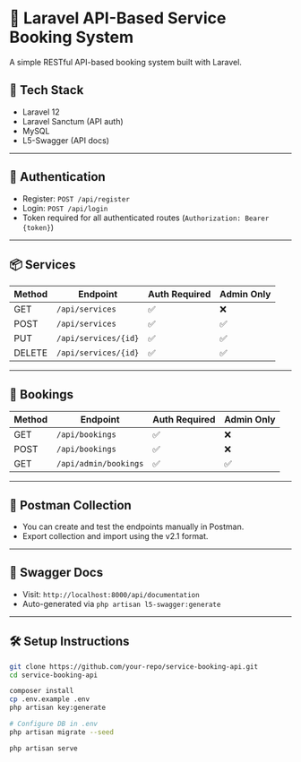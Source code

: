 # 🧾 Laravel API-Based Service Booking System

A simple RESTful API-based booking system built with Laravel.

## 🔧 Tech Stack

- Laravel 12
- Laravel Sanctum (API auth)
- MySQL
- L5-Swagger (API docs)

---

## 🔐 Authentication

- Register: `POST /api/register`
- Login: `POST /api/login`
- Token required for all authenticated routes (`Authorization: Bearer {token}`)

---

## 📦 Services

| Method | Endpoint                | Auth Required | Admin Only |
|--------|-------------------------|---------------|------------|
| GET    | `/api/services`         | ✅             | ❌          |
| POST   | `/api/services`         | ✅             | ✅          |
| PUT    | `/api/services/{id}`    | ✅             | ✅          |
| DELETE | `/api/services/{id}`    | ✅             | ✅          |

---

## 📅 Bookings

| Method | Endpoint                    | Auth Required | Admin Only |
|--------|-----------------------------|---------------|------------|
| GET    | `/api/bookings`            | ✅             | ❌          |
| POST   | `/api/bookings`            | ✅             | ❌          |
| GET    | `/api/admin/bookings`      | ✅             | ✅          |

---

## 🔗 Postman Collection

- You can create and test the endpoints manually in Postman.
- Export collection and import using the v2.1 format.

---

## 📘 Swagger Docs

- Visit: `http://localhost:8000/api/documentation`
- Auto-generated via `php artisan l5-swagger:generate`

---

## 🛠 Setup Instructions

```bash
git clone https://github.com/your-repo/service-booking-api.git
cd service-booking-api

composer install
cp .env.example .env
php artisan key:generate

# Configure DB in .env
php artisan migrate --seed

php artisan serve

